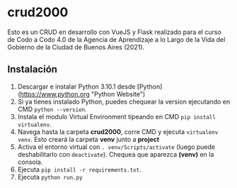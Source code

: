 # crud2000

Esto es un CRUD en desarrollo con VueJS y Flask realizado para el curso de Codo a Codo 4.0 de la Agencia de Aprendizaje a lo Largo de la Vida del Gobierno de la Ciudad de Buenos Aires (2021).

## Instalación

1. Descargar e instalar Python 3.10.1 desde [Python] (https://www.python.org "Python Website")
2. Si ya tienes instalado Python, puedes chequear la version ejecutando en CMD `python --version`.
3. Instala el modulo Virtual Environment tipeando en CMD `pip install virtualenv`.
4. Navega hasta la carpeta **crud2000**, corre CMD y ejecuta `virtualenv venv`. Esto creará la carpeta **venv** junto a **project**
5. Activa el entorno virtual con `. venv/Scripts/activate` (luego puede deshabilitarlo con `deactivate`). Chequea que aparezca **(venv)** en la consola. 
6. Ejecuta `pip install -r requirements.txt`.
7. Ejecuta `python run.py`



